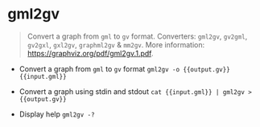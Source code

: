 # gml2gv
> Convert a graph from `gml` to `gv` format.
> Converters: `gml2gv`, `gv2gml`, `gv2gxl`, `gxl2gv`, `graphml2gv` & `mm2gv`.
> More information: <https://graphviz.org/pdf/gml2gv.1.pdf>.

- Convert a graph from `gml` to `gv` format
`gml2gv -o {{output.gv}} {{input.gml}}`

- Convert a graph using stdin and stdout
`cat {{input.gml}} | gml2gv > {{output.gv}}`

- Display help
`gml2gv -?`
